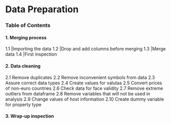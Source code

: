 # Data Preparation

### Table of Contents

#### 1. Merging process
1.1 |Importing the data
1.2 |Drop and add columns before merging
1.3 |Merge data
1.4 |First inspection
#### 2. Data cleaning
2.1 Remove duplicates
2.2 Remove inconvenient symbols from data
2.3 Assure correct data types
2.4 Create values for valutas
2.5 Convert prices of non-euro countries
2.6 Check data for face validity
2.7 Remove extreme outliers from dataframe
2.8 Remove variables that will not be used in analysis
2.9 Change values of host information
2.10 Create dummy variable for property type
#### 3. Wrap-up inspection



